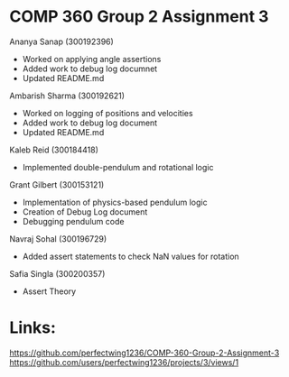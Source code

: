 # COMP 360 Group 2 Assignment 3
 
Ananya Sanap (300192396)
- Worked on applying angle assertions
- Added work to debug log documnet
- Updated README.md

Ambarish Sharma (300192621)
 - Worked on logging of positions and velocities
 - Added work to debug log document
 - Updated README.md

Kaleb Reid (300184418)
 - Implemented double-pendulum and rotational logic

Grant Gilbert (300153121)
 - Implementation of physics-based pendulum logic
 - Creation of Debug Log document
 - Debugging pendulum code
   
Navraj Sohal (300196729)
 - Added assert statements to check NaN values for rotation

Safia Singla (300200357)
 - Assert Theory

# Links:

https://github.com/perfectwing1236/COMP-360-Group-2-Assignment-3
https://github.com/users/perfectwing1236/projects/3/views/1